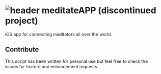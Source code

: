 ![header](http://i.imgur.com/hnhtd3q.jpg)
meditateAPP (discontinued project)
===========

iOS app for connecting meditators all over the world.

Contribute
----

This script has been written for personal use but feel free to check the issues for feature and enhancement requests.
